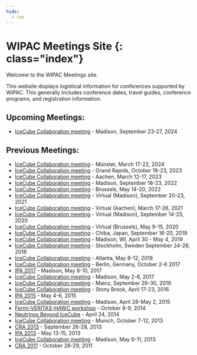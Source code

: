 ```yaml
---
hide:
  - toc
---
```


# WIPAC Meetings Site {: class="index"}

Welcome to the WIPAC Meetings site.

This website displays logistical information for conferences supported
by WIPAC. This generally includes conference dates, travel guides,
conference programs, and registration information.

## Upcoming Meetings:

* [IceCube Collaboration meeting](https://events.icecube.wisc.edu/event/213/) - Madison, September 23-27, 2024

## Previous Meetings:

* [IceCube Collaboration meeting](https://events.icecube.wisc.edu/event/180/) - Münster, March 17-22, 2024
* [IceCube Collaboration meeting](https://events.icecube.wisc.edu/event/168/) - Grand Rapids, October 18-23, 2023
* [IceCube Collaboration meeting](https://events.icecube.wisc.edu/event/164/) - Aachen, March 12-17, 2023
* [IceCube Collaboration meeting](https://events.icecube.wisc.edu/event/161/) - Madison, September 18-23, 2022
* [IceCube Collaboration meeting](https://events.icecube.wisc.edu/event/154/) - Brussels, May 14-20, 2022
* [IceCube Collaboration meeting](https://events.icecube.wisc.edu/event/143/) - Virtual (Madison), September 20-23, 2021
* [IceCube Collaboration meeting](virtualspring2021/home.md) - Virtual (Aachen), March 17-26, 2021
* [IceCube Collaboration meeting](virtualfall2020/home.md) - Virtual (Madison), September 14-25, 2020
* [IceCube Collaboration meeting](brussels2020/home.md) - Virtual (Brussels), May 9-15, 2020
* [IceCube Collaboration meeting](chiba2019/home.md) - Chiba, Japan, September 16-20, 2019
* [IceCube Collaboration meeting](madison2019/home.md) - Madison, WI, April 30 - May 4, 2019
* [IceCube Collaboration meeting](stockholm2018/home.md) - Stockholm, Sweden September 24-28, 2018
* [IceCube Collaboration meeting](atlanta2018/home.md) - Atlanta, May 8-12, 2018
* [IceCube Collaboration meeting](berlin2017/home.md) - Berlin, Germany, October 2-6 2017
* [IPA 2017](ipa2017/home.md) - Madison, May 8-10, 2017
* [IceCube Collaboration meeting](madison2017/home.md) - Madison, May 2-6, 2017
* [IceCube Collaboration meeting](mainz2016/home.md) - Mainz, September 26-30, 2016
* [IceCube Collaboration meeting](NY2016/home.md) - Stony Brook, April 17-23, 2016
* [IPA 2015](IPA2015/home.md) - May 4-6, 2015
* [IceCube Collaboration meeting](Madison2015/home.md) - Madison, April 28-May 2, 2015
* [Fermi-VERITAS-HAWC workshop](hawc2014/home.md) - October 8-9, 2014 
* [Neutrinos Beyond IceCube](neutrinos-beyond-icecube/home.md) - April 24, 2014
* [IceCube Collaboration meeting](munich2013/home.md) - Munich, October 7-12, 2013
* [CRA 2013](cra2013/home.md) - September 26-28, 2013
* [IPA 2013](ipa2013/home.md) - May 13-15, 2013
* [IceCube Collaboration meeting](collab2013/home.md) - Madison, May 6-11, 2013
* [CRA 2011](https://events.icecube.wisc.edu/conferenceDisplay.py?confId=39) - October 28-29, 2011
